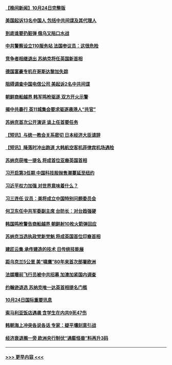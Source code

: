 #### [【晚间新闻】10月24日完整版](../pages/prog202/a103559177.md?t=10251101) 
#### [美国起诉13名中国人 包括中共间谍及其代理人](../pages/prog202/a103559170.md?t=10251101) 
#### [到底谁要扔脏弹 俄乌又陷口水战](../pages/prog202/a103559057.md?t=10251101) 
#### [中共警察设立110服务站 法国参议员：这很危险](../pages/prog202/a103559081.md?t=10251101) 
#### [竞争者相继退出 苏纳克将任英国新首相](../pages/prog202/a103559055.md?t=10251101) 
#### [德国富豪专机在哥斯达黎加失踪](../pages/prog202/a103558922.md?t=10251101) 
#### [阻碍调查中国电信公司 美起诉2名中共间谍](../pages/prog202/a103558849.md?t=10251101) 
#### [朝鲜商船越界 韩军鸣枪驱逐 双方开火示警](../pages/prog202/a103558811.md?t=10251101) 
#### [揭中共暴行 英11城集会要求驱逐袭港人“共官”](../pages/prog202/a103558819.md?t=10251101) 
#### [苏纳克首次公开演讲 谈上任首要任务](../pages/prog202/a103558795.md?t=10251101) 
#### [【短讯】与统一教会关系密切 日本经济大臣请辞](../pages/prog202/a103558808.md?t=10251101) 
#### [【短讯】降落时冲出跑道 大韩航空客机菲律宾机场遇险](../pages/prog202/a103558802.md?t=10251101) 
#### [苏纳克获唯一提名 将成首位亚裔英国首相](../pages/prog202/a103558797.md?t=10251101) 
#### [习开启第3任期 中国科技股抛售潮蔓延至纽约](../pages/prog202/a103558716.md?t=10251101) 
#### [习近平权力加强 对世界意味着什么？](../pages/prog202/a103558701.md?t=10251101) 
#### [习三连任 议员：美将成立中国特别问题委员会](../pages/prog202/a103558682.md?t=10251101) 
#### [何卫东任中共军委副主席 台防长：对台趋强硬](../pages/prog202/a103558661.md?t=10251101) 
#### [韩国鸣枪警告商船越界 朝鲜射10枚火箭弹回应](../pages/prog202/a103558649.md?t=10251101) 
#### [苏纳克当选执政党新党魁 将成英国首位印裔首相](../pages/prog202/a103558651.md?t=10251101) 
#### [建匠云集 承传建造的技术 日传统技能展](../pages/prog202/a103558573.md?t=10251101) 
#### [距乌克兰5公里 美“啸鹰”80年来首次部署欧洲](../pages/prog202/a103558575.md?t=10251101) 
#### [法媒曝前飞行员被中共招募 加澳加紧国内调查](../pages/prog202/a103558585.md?t=10251101) 
#### [约翰逊退选 苏纳克唯一达英首相提名门槛](../pages/prog202/a103558558.md?t=10251101) 
#### [10月24日国际重要讯息](../pages/prog202/a103558555.md?t=10251101) 
#### [索马利亚饭店遇袭 含学生在内共9死47伤](../pages/prog202/a103558542.md?t=10251101) 
#### [韩朝海上冲突各说各话 专家：疑平壤刻意引战](../pages/prog202/a103558528.md?t=10251101) 
#### [经济衰退搁一旁 欧洲央行制伏“通膨怪兽”料再升3码](../pages/prog202/a103558520.md?t=10251101) 

----
#### [ >>> 更早内容 <<< ](../indexes/prog202-earlier.md)
